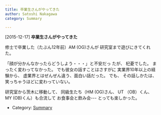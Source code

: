 ```yaml
---
title: 卒業生さんがやってきた
author: Satoshi Nakagawa
category: Summary

---
```


[2015-12-17] **卒業生さんがやってきた** 

 修士で卒業した（たぶん12年前）AM (OG)さんが
研究室まで遊びにきてくれた。

 「顔が分かんなかったらどうしよう・・・」と不安だっ
たが、
杞憂でした。
まったく変わってなかった。
でも彼女の話すことはさすがに
実業界10年以上の経験から、
虚業界とはぜんぜん違う、面白い話だった。
でも、
その話しかたは、
笑っちゃうほどに変わっていない。

 研究室から茨木に移動して、
同級生たち（HM (OG)さん、
UT （OB）くん、MY (OB)くん）も合流して
お食事会と飲み会---
とっても楽しかった。

- Category: [Summary](https://merapano.github.io/categories.html#Summary)

